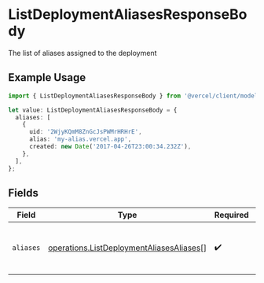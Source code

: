 # ListDeploymentAliasesResponseBody

The list of aliases assigned to the deployment

## Example Usage

```typescript
import { ListDeploymentAliasesResponseBody } from '@vercel/client/models/operations';

let value: ListDeploymentAliasesResponseBody = {
  aliases: [
    {
      uid: '2WjyKQmM8ZnGcJsPWMrHRHrE',
      alias: 'my-alias.vercel.app',
      created: new Date('2017-04-26T23:00:34.232Z'),
    },
  ],
};
```

## Fields

| Field     | Type                                                                                                 | Required           | Description                                      |
| --------- | ---------------------------------------------------------------------------------------------------- | ------------------ | ------------------------------------------------ |
| `aliases` | [operations.ListDeploymentAliasesAliases](../../models/operations/listdeploymentaliasesaliases.md)[] | :heavy_check_mark: | A list of the aliases assigned to the deployment |
